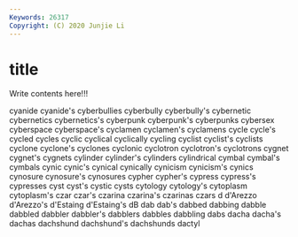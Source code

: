 ```yaml
---
Keywords: 26317
Copyright: (C) 2020 Junjie Li
---
```


# title

Write contents here!!!

cyanide 
cyanide's 
cyberbullies 
cyberbully 
cyberbully's 
cybernetic 
cybernetics 
cybernetics's 
cyberpunk
cyberpunk's 
cyberpunks 
cybersex 
cyberspace 
cyberspace's 
cyclamen 
cyclamen's 
cyclamens 
cycle 
cycle's
cycled 
cycles 
cyclic 
cyclical 
cyclically 
cycling 
cyclist 
cyclist's 
cyclists 
cyclone
cyclone's 
cyclones 
cyclonic 
cyclotron 
cyclotron's 
cyclotrons 
cygnet 
cygnet's 
cygnets 
cylinder
cylinder's 
cylinders 
cylindrical 
cymbal 
cymbal's 
cymbals 
cynic 
cynic's 
cynical 
cynically
cynicism 
cynicism's 
cynics 
cynosure 
cynosure's 
cynosures 
cypher 
cypher's 
cypress 
cypress's
cypresses 
cyst 
cyst's 
cystic 
cysts 
cytology 
cytology's 
cytoplasm 
cytoplasm's 
czar
czar's 
czarina 
czarina's 
czarinas 
czars 
d 
d'Arezzo 
d'Arezzo's 
d'Estaing 
d'Estaing's
dB 
dab 
dab's 
dabbed 
dabbing 
dabble 
dabbled 
dabbler 
dabbler's 
dabblers
dabbles 
dabbling 
dabs 
dacha 
dacha's 
dachas 
dachshund 
dachshund's 
dachshunds 
dactyl
